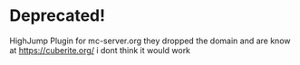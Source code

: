 # Deprecated!
HighJump Plugin for mc-server.org 
they dropped the domain and are know at https://cuberite.org/
i dont think it would work
